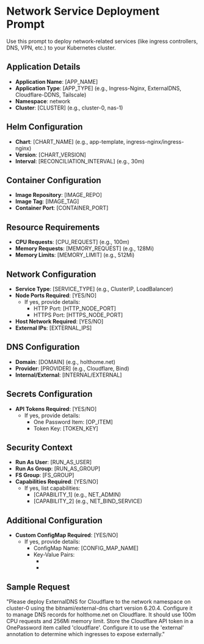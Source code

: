 # Network Service Deployment Prompt

Use this prompt to deploy network-related services (like ingress controllers, DNS, VPN, etc.) to your Kubernetes cluster.

## Application Details

- **Application Name**: [APP_NAME]
- **Application Type**: [APP_TYPE] (e.g., Ingress-Nginx, ExternalDNS, Cloudflare-DDNS, Tailscale)
- **Namespace**: network
- **Cluster**: [CLUSTER] (e.g., cluster-0, nas-1)

## Helm Configuration

- **Chart**: [CHART_NAME] (e.g., app-template, ingress-nginx/ingress-nginx)
- **Version**: [CHART_VERSION]
- **Interval**: [RECONCILIATION_INTERVAL] (e.g., 30m)

## Container Configuration

- **Image Repository**: [IMAGE_REPO]
- **Image Tag**: [IMAGE_TAG]
- **Container Port**: [CONTAINER_PORT]

## Resource Requirements

- **CPU Requests**: [CPU_REQUEST] (e.g., 100m)
- **Memory Requests**: [MEMORY_REQUEST] (e.g., 128Mi)
- **Memory Limits**: [MEMORY_LIMIT] (e.g., 512Mi)

## Network Configuration

- **Service Type**: [SERVICE_TYPE] (e.g., ClusterIP, LoadBalancer)
- **Node Ports Required**: [YES/NO]
  - If yes, provide details:
    - HTTP Port: [HTTP_NODE_PORT]
    - HTTPS Port: [HTTPS_NODE_PORT]
- **Host Network Required**: [YES/NO]
- **External IPs**: [EXTERNAL_IPS]

## DNS Configuration

- **Domain**: [DOMAIN] (e.g., holthome.net)
- **Provider**: [PROVIDER] (e.g., Cloudflare, Bind)
- **Internal/External**: [INTERNAL/EXTERNAL]

## Secrets Configuration

- **API Tokens Required**: [YES/NO]
  - If yes, provide details:
    - One Password Item: [OP_ITEM]
    - Token Key: [TOKEN_KEY]

## Security Context

- **Run As User**: [RUN_AS_USER]
- **Run As Group**: [RUN_AS_GROUP]
- **FS Group**: [FS_GROUP]
- **Capabilities Required**: [YES/NO]
  - If yes, list capabilities:
    - [CAPABILITY_1] (e.g., NET_ADMIN)
    - [CAPABILITY_2] (e.g., NET_BIND_SERVICE)

## Additional Configuration

- **Custom ConfigMap Required**: [YES/NO]
  - If yes, provide details:
    - ConfigMap Name: [CONFIG_MAP_NAME]
    - Key-Value Pairs:
      - [KEY_1]: [VALUE_1]
      - [KEY_2]: [VALUE_2]

## Sample Request

"Please deploy ExternalDNS for Cloudflare to the network namespace on cluster-0 using the bitnami/external-dns chart version 6.20.4. Configure it to manage DNS records for holthome.net on Cloudflare. It should use 100m CPU requests and 256Mi memory limit. Store the Cloudflare API token in a OnePassword item called 'cloudflare'. Configure it to use the 'external' annotation to determine which ingresses to expose externally."
